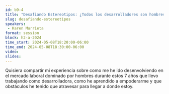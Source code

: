 ```yaml
---
id: b9-4
title: "Desafiando Estereotipos: ¿Todos los desarrolladores son hombres?"
slug: desafiando-estereotipos
speakers:
 - Karen Murrieta
format: session
block: h2-a-2024
time_start: 2024-05-08T18:20:00-06:00
time_end: 2024-05-08T18:30:00-06:00
video:
slides:
---
```


Quisiera compartir mi experiencia sobre como me he ido desenvolviendo en el mercado laboral dominado por hombres durante estos 7 años que llevo trabajando como desarrolladora, como he aprendido a empoderarme y que obstáculos he tenido que atravesar para llegar a donde estoy.
